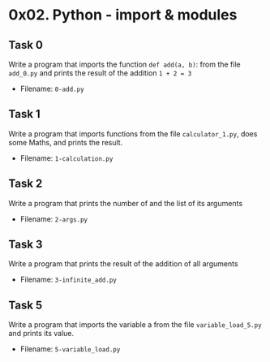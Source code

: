 # 0x02. Python - import & modules

## Task 0
Write a program that imports the function `def add(a, b)`: from the file `add_0.py` and prints the result of the addition `1 + 2 = 3`
- Filename: `0-add.py`

## Task 1
Write a program that imports functions from the file `calculator_1.py`, does some Maths, and prints the result.
- Filename: `1-calculation.py`

## Task 2
Write a program that prints the number of and the list of its arguments
- Filename: `2-args.py`

## Task 3
Write a program that prints the result of the addition of all arguments
- Filename: `3-infinite_add.py`

## Task 5
Write a program that imports the variable a from the file `variable_load_5.py` and prints its value.
- Filename: `5-variable_load.py`
